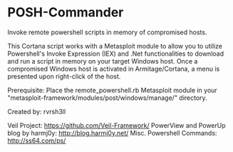 POSH-Commander
==============

Invoke remote powershell scripts in memory of compromised hosts.

This Cortana script works with a Metasploit module to allow you to utilize Powershell's Invoke Expression (IEX) 
and .Net functionalities to download and run a script in memory on your target Windows host. Once a compromised Windows host
is activated in Armitage/Cortana, a menu is presented upon right-click of the host. 

Prerequisite: Place the remote_powershell.rb Metasploit module in your "metasploit-framework/modules/post/windows/manage/" directory.

Created by: rvrsh3ll

Veil Project: https://github.com/Veil-Framework/
PowerView and PowerUp blog by harmj0y: http://blog.harmj0y.net/
Misc. Powershell Commands: http://ss64.com/ps/
